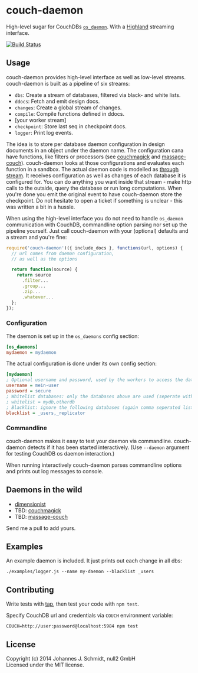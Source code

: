 # couch-daemon
High-level sugar for CouchDBs [`os_daemon`](http://docs.couchdb.org/en/latest/config/externals.html#os_daemons).
With a [Highland](http://highlandjs.org/) streaming interface.

[![Build Status](https://travis-ci.org/jo/couch-daemon.svg?branch=master)](https://travis-ci.org/jo/couch-daemon)

## Usage
couch-daemon provides high-level interface as well as low-level streams.
couch-daemon is built as a pipeline of six streams:

* `dbs`: Create a stream of databases, filtered via black- and white lists.
* `ddocs`: Fetch and emit design docs.
* `changes`: Create a global stream of changes.
* `compile`: Compile functions defined in ddocs.
* [your worker stream]
* `checkpoint`: Store last seq in checkpoint docs.
* `logger`: Print log events.

The idea is to store per database daemon configuration in design documents in an
object under the daemon name. The configuration cana have functions, like
filters or processors (see [couchmagick](https://github.com/jo/couchmagick) and
[massage-couch](https://github.com/jo/massage-couch)). couch-daemon looks at those configurations
and evaluates each function in a sandbox.
The actual daemon code is modelled as [through stream](http://highlandjs.org/#through).
It receives configuration as well as changes of each database it is configured
for. You can do anything you want inside that stream - make http calls to the outside,
query the database or run long computations. When you're done you emit the
original event to have couch-daemon store the checkpoint.
Do not hesitate to open a ticket if something is unclear - this was written a
bit in a hussle.

When using the high-level interface you do not need to handle `os_daemon` communication with
CouchDB, commandline option parsing nor set up the pipeline yourself. Just call
couch-daemon with your (optional) defaults and a stream and you're fine:
```js
require('couch-daemon')({ include_docs }, functions(url, options) {
  // url comes from daemon configuration,
  // as well as the options

  return function(source) {
    return source
      .filter...
      .group...
      .zip...
      .whatever...
  };
});
```

### Configuration
The daemon is set up in the `os_daemons` config section:

```ini
[os_daemons]
mydaemon = mydaemon
```

The actual configuration is done under its own config section:
```ini
[mydaemon]
; Optional username and password, used by the workers to access the database
username = mein-user
password = secure
; Whitelist databases: only the databases above are used (seperate with comma)
; whitelist = mydb,otherdb
; Blacklist: ignore the following databases (again comma seperated list)
blacklist = _users,_replicator
```

### Commandline
couch-daemon makes it easy to test your daemon via commandline. couch-daemon
detects if it has been started interactively.
(Use `--daemon` argument for testing CouchDB os daemon interaction.)

When running interactively couch-daemon parses commandline options
and prints out log messages to console.


## Daemons in the wild
* [dimensionist](https://github.com/jo/dimensionist)
* TBD: [couchmagick](https://github.com/jo/couchmagick)
* TBD: [massage-couch](https://github.com/jo/massage-couch)

Send me a pull to add yours.

## Examples
An example daemon is included. It just prints out each change in all dbs:

```shell
./examples/logger.js --name my-daemon --blacklist _users
```

## Contributing
Write tests with [tap](https://github.com/isaacs/node-tap),
then test your code with `npm test`.

Specify CouchDB url and credentials via `COUCH` environment variable:
```shell
COUCH=http://user:password@localhost:5984 npm test
```

## License
Copyright (c) 2014 Johannes J. Schmidt, null2 GmbH  
Licensed under the MIT license.
